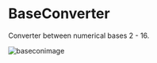 # BaseConverter
Converter between numerical bases 2 - 16.

![baseconimage]("C:\Users\tamar\Pictures\baseconimage.PNG")
